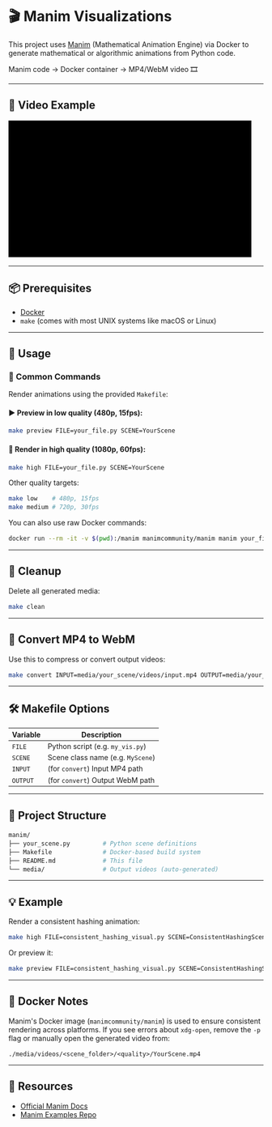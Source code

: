 # 🎬 Manim Visualizations

This project uses [Manim](https://www.manim.community/) (Mathematical Animation Engine) via Docker to generate mathematical or algorithmic animations from Python code.

Manim code → Docker container → MP4/WebM video 🎞️

---

## 🌟 Video Example
![Transformers Scene](transformers.gif)

---

## 📦 Prerequisites

- [Docker](https://www.docker.com/)
- `make` (comes with most UNIX systems like macOS or Linux)

---

## 🚀 Usage

### 🔁 Common Commands

Render animations using the provided `Makefile`:

#### ▶️ Preview in low quality (480p, 15fps):
```bash
make preview FILE=your_file.py SCENE=YourScene
```

#### 🎥 Render in high quality (1080p, 60fps):
```bash
make high FILE=your_file.py SCENE=YourScene
```

Other quality targets:
```bash
make low    # 480p, 15fps
make medium # 720p, 30fps
```

You can also use raw Docker commands:

```bash
docker run --rm -it -v $(pwd):/manim manimcommunity/manim manim your_file.py YourScene -pqh
```

---

## 🧹 Cleanup

Delete all generated media:
```bash
make clean
```

---

## 🔄 Convert MP4 to WebM

Use this to compress or convert output videos:
```bash
make convert INPUT=media/your_scene/videos/input.mp4 OUTPUT=media/your_scene/videos/output.webm
```

---

## 🛠️ Makefile Options

| Variable | Description                      |
|----------|----------------------------------|
| `FILE`   | Python script (e.g. `my_vis.py`) |
| `SCENE`  | Scene class name (e.g. `MyScene`)|
| `INPUT`  | (for `convert`) Input MP4 path   |
| `OUTPUT` | (for `convert`) Output WebM path |

---

## 📂 Project Structure

```bash
manim/
├── your_scene.py         # Python scene definitions
├── Makefile              # Docker-based build system
├── README.md             # This file
└── media/                # Output videos (auto-generated)
```

---

## 💡 Example

Render a consistent hashing animation:

```bash
make high FILE=consistent_hashing_visual.py SCENE=ConsistentHashingScene
```

Or preview it:

```bash
make preview FILE=consistent_hashing_visual.py SCENE=ConsistentHashingScene
```

---

## 🐳 Docker Notes

Manim's Docker image (`manimcommunity/manim`) is used to ensure consistent rendering across platforms. If you see errors about `xdg-open`, remove the `-p` flag or manually open the generated video from:

```
./media/videos/<scene_folder>/<quality>/YourScene.mp4
```

---

## 📎 Resources

- [Official Manim Docs](https://docs.manim.community/)
- [Manim Examples Repo](https://github.com/ManimCommunity/manim-examples)
